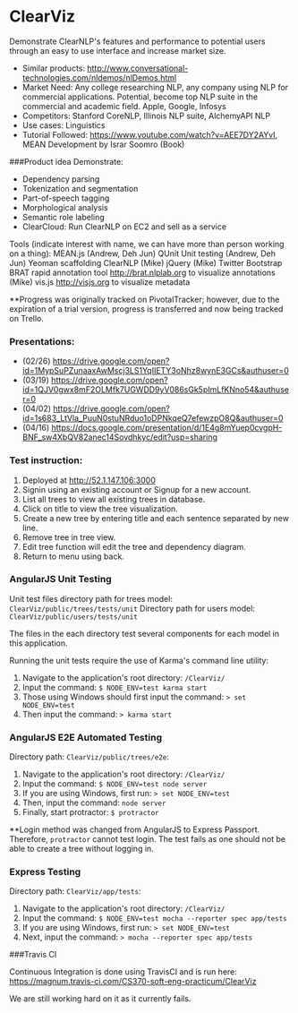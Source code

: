 # ClearViz
Demonstrate ClearNLP's features and performance to potential users through an easy to use interface and increase market size.

* Similar products: http://www.conversational-technologies.com/nldemos/nlDemos.html
* Market Need: Any college researching NLP, any company using NLP for commercial applications. Potential, become top NLP suite in the commercial and academic field. Apple, Google, Infosys
* Competitors: Stanford CoreNLP, Illinois NLP suite, AlchemyAPI NLP
* Use cases: Linguistics
* Tutorial Followed: https://www.youtube.com/watch?v=AEE7DY2AYvI, MEAN Development by Israr Soomro (Book)

###Product idea
Demonstrate:
* Dependency parsing
* Tokenization and segmentation
* Part-of-speech tagging
* Morphological analysis
* Semantic role labeling
* ClearCloud: Run ClearNLP on EC2 and sell as a service

Tools (indicate interest with name, we can have more than person working on a thing):
MEAN.js (Andrew, Deh Jun)
QUnit Unit testing (Andrew, Deh Jun)
Yeoman scaffolding
ClearNLP (Mike)
jQuery (Mike)
Twitter Bootstrap
BRAT rapid annotation tool http://brat.nlplab.org to visualize annotations (Mike)
vis.js http://visjs.org to visualize metadata

**Progress was originally tracked on PivotalTracker; however, due to the expiration of a trial version, progress is transferred and now being tracked on Trello.

### Presentations:
* (02/26) https://drive.google.com/open?id=1MypSuPZunaaxAwMscj3LS1YqIIETY3oNhz8wynE3GCs&authuser=0
* (03/19) https://drive.google.com/open?id=1QJV0gwx8mF2OLMfk7UGWDD9yV086sGk5pImLfKNno54&authuser=0
* (04/02) https://drive.google.com/open?id=1s683_LtVla_PuuN0stuNRduo1oDPNkqeQ7efewzpO8Q&authuser=0
* (04/16) https://docs.google.com/presentation/d/1E4g8mYuep0cvgpH-BNF_sw4XbQV82anec14Sovdhkyc/edit?usp=sharing

### Test instruction:
1. Deployed at http://52.1.147.106:3000
2. Signin using an existing account or Signup for a new account.
3. List all trees to view all existing trees in database.
4. Click on title to view the tree visualization.
5. Create a new tree by entering title and each sentence separated by new line.
6. Remove tree in tree view.
7. Edit tree function will edit the tree and dependency diagram.
8. Return to menu using back.


### AngularJS Unit Testing
Unit test files directory path for trees model: `ClearViz/public/trees/tests/unit`
Directory path for users model: `ClearViz/public/users/tests/unit`

The files in the each directory test several components for each model in this application.

Running the unit tests require the use of Karma's command line utility:

1. Navigate to the application's root directory: `/ClearViz/`
2. Input the command:  `$ NODE_ENV=test karma start`
3. Those using Windows should first input the command:  `> set NODE_ENV=test`
4. Then input the command: `> karma start`

### AngularJS E2E Automated Testing
Directory path: `ClearViz/public/trees/e2e`:

1. Navigate to the application's root directory: `/ClearViz/`
2. Input the command: `$ NODE_ENV=test node server`
3. If you are using Windows, first run: `> set NODE_ENV=test`
4. Then, input the command: `node server`
5. Finally, start protractor: `$ protractor`

**Login method was changed from AngularJS to Express Passport. Therefore, `protractor` cannot test login. The test fails as one should not be able to create a tree without logging in. 

### Express Testing
Directory path: `ClearViz/app/tests`:

1. Navigate to the application's root directory: `/ClearViz/`
2. Input the command: `$ NODE_ENV=test mocha --reporter spec app/tests`
3. If you are using Windows, first run: `> set NODE_ENV=test`
4. Next, input the command: `> mocha --reporter spec app/tests`

###Travis CI

Continuous Integration is done using TravisCI and is run here: https://magnum.travis-ci.com/CS370-soft-eng-practicum/ClearViz

We are still working hard on it as it currently fails. 







